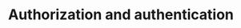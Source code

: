 ---
sidebar_position: 5
sidebar_label: Authorization and authentication
title: Authorization and authentication
---